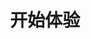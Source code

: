 ---
home: true
title: 开始体验
#heroImage: https://vuejs.press/images/hero.png
footer: MIT Licensed | Copyright © 2024-present chenbihao
#actions:
#  - text: Get Started
#    link: /getting-started.html
#    type: primary
#  - text: Introduction
#    link: https://vuejs.press/guide/introduction.html
#    type: secondary
    
features:
  - title: 基于协议
    details: 服务与服务间的协议是基于协议进行交互的。
  - title: 前后端协同
    details: 前后端协同开发
  - title: 命令行
    details: 有充分的命令行工具
  - title: 集成定时服务
    details: 如果你需要启动定时服务，提供命令进行定时服务的启动
  - title: 文档丰富
    details: 提供丰富的文档说明，提供丰富的文档说明
  - title: 开发模式
    details: 在开发模式下进行前后端开发，极大提高了开发效率和开发体验
---